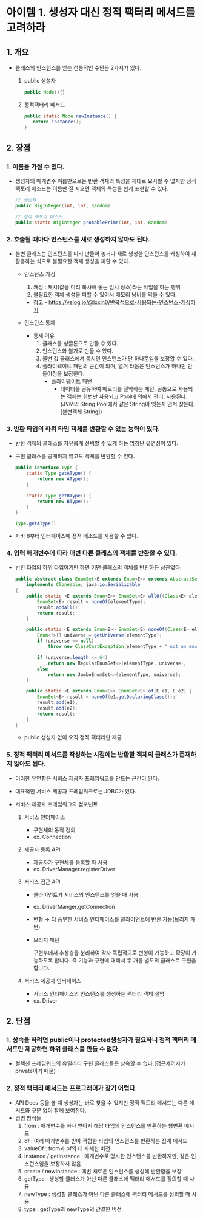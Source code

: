 # 아이템 1. 생성자 대신 정적 팩터리 메서드를 고려하라

## 1. 개요

- 클래스의 인스턴스를 얻는 전통적인 수단은 2가지가 있다.

  1. public 생성자

     ```java
     public Node(){}
     ```

  2. 정적팩터리 메서드

     ```java
     public static Node newInstance() {
     	return instance();
     }
     ```

## 2. 장점

### 1. 이름을 가질 수 있다.

- 생성자의 매개변수 이름만으로는 반환 객체의 특성을 제대로 묘사할 수 없지만 정적 팩토리 메소드는 이름만 잘 지으면 객체의 특성을 쉽게 표현할 수 있다.

  ```java
  // 생성자
  public BigInteger(int, int, Random)
  
  // 정적 팩토리 메소드
  public static BigInteger probablePrime(int, int, Random)
  ```

### 2. 호출될 때마다 인스턴스를 새로 생성하지 않아도 된다.

- 불변 클래스는 인스턴스를 미리 만들어 놓거나 새로 생성한 인스턴스를 캐싱하여 재활용하는 식으로 불필요한 객체 생성을 피할 수 있다.

  - 인스턴스 캐싱

    1. 캐싱 : 캐시(값을 미리 복사해 놓는 임시 장소)라는 작업을 하는 행위
    2. 불필요한 객체 생성을 피할 수 있어서 메모리 낭비를 막을 수 있다.

    - 참고 - https://velog.io/@lxxjn0/반복적으로-사용되는-인스턴스-캐싱하기

  - 인스턴스 통제

    - 통제 이유
      1. 클래스를 싱글톤으로 만들 수 있다.
      2. 인스턴스화 불가로 만들 수 있다.
      3. 불변 값 클래스에서 동치인 인스턴스가 단 하나뿐임을 보장할 수 있다.
      4. 플라이웨이트 패턴의 근간이 되며, 열거 타음은 인스턴스가 하나만 만들어짐을 보장한다.
         - 플라이웨이트 패턴
           - 데이터를 공유하여 메모리를 절약하는 패턴, 공통으로 사용되는 객체는 한번만 사용되고 Pool에 의해서 관리, 사용된다. (JVM의 String Pool에서 같은 String이 잇는지 먼저 찾는다. [불변객체 String])

### 3. 반환 타입의 하위 타입 객체를 반환할 수 있는 능력이 있다.

- 반환 객체의 클래스를 자유롭게 선택할 수 있게 하는 엄청난 유연성이 있다.

- 구현 클래스를  공개하지 않고도 객체를 반환할 수 있다.

  ```java
  public interface Type {
      static Type getAType() {
          return new AType();
      }
  
      static Type getBType() {
          return new BType();
      }
  }
  
  Type.getAType()
  ```

- 자바 8부터 인터페이스에 정적 메소드를 사용할 수 있다.

### 4. 입력 매개변수에 따라 매번 다른 클래스의 객체를 반환할 수 있다.

- 반환 타입의 하위 타입이기만 하면 어떤 클래스의 객체를 반환하든 상관없다.

  ```java
  public abstract class EnumSet<E extends Enum<E>> extends AbstractSet<E>
      implements Cloneable, java.io.Serializable
  {
      public static <E extends Enum<E>> EnumSet<E> allOf(Class<E> elementType) {
          EnumSet<E> result = noneOf(elementType);
          result.addAll();
          return result;
      }
  
      public static <E extends Enum<E>> EnumSet<E> noneOf(Class<E> elementType) {
          Enum<?>[] universe = getUniverse(elementType);
          if (universe == null)
              throw new ClassCastException(elementType + " not an enum");
  
          if (universe.length <= 64)
              return new RegularEnumSet<>(elementType, universe);
          else
              return new JumboEnumSet<>(elementType, universe);
      }
  
      public static <E extends Enum<E>> EnumSet<E> of(E e1, E e2) {
          EnumSet<E> result = noneOf(e1.getDeclaringClass());
          result.add(e1);
          result.add(e2);
          return result;
      }
  }
  ```

  - public 생성자 없이 오직 정적 팩터리만 제공

### 5. 정적 팩터리 메서드를 작성하는 시점에는 반환할 객체의 클래스가 존재하지 않아도 된다.

- 이러한 유연함은 서비스 제공자 프레임워크를 만드는 근간이 된다.

- 대표적인 서비스 제공자 프레임워크로는 JDBC가 있다.

- 서비스 제공자 프레임워크의 컴포넌트

  1. 서비스 인터페이스

     - 구현체의 동작 정의
     - ex. Connection

  2. 제공자 등록 API

     - 제공자가 구현체를 등록할 때 사용
     - ex. DriverManager.registerDriver

  3. 서비스 접근 API

     - 클라이언트가 서비스의 인스턴스를 얻을 때 사용

     - ex. DriverManger.getConnection

     - 변형 → 더 풍부한 서비스 인터페이스를 클라이언트에 반환 가능(브리지 패턴)

     - 브리지 패턴

       구현부에서 추상층을 분리하여 각자 독립적으로 변형이 가능하고 확장이 가능하도록 합니다. 즉 기능과 구현에 대해서 두 개를 별도의 클래스로 구현을 합니다.

  4. 서비스 제공자 인터페이스

     - 서비스 인터페이스의 인스턴스를 생성하는 팩터리 객체 설명
     - ex. Driver

## 2. 단점

### 1. 상속을 하려면 public이나 protected생성자가 필요하니 정적 팩터리 메서드만 제공하면 하위 클래스를 만들 수 없다.

- 컬렉션 프레임워크의 유틸리티 구현 클래스들은 상속할 수 없다.(접근제어자가 private이기 때문)

### 2. 정적 팩터리 메서드는 프로그래머가 찾기 어렵다.

- API Docs 등을 볼 때 생성자는 바로 찾을 수 있지만 정적 팩토리 메서드는 다른 메서드와 구분 없이 함께 보여진다.
- 명명 방식들
  1. from : 매개변수를 하나 받아서 해당 타입의 인스턴스를 반환하는 형변환 메서드
  2. of : 여러 매개변수를 받아 적합한 타입의 인스턴스를 반환하는 집계 메서드
  3. valueOf : from과 of의 더 자세한 버전
  4. instance / getInstance : 매개변수로 명시한 인스턴스를 반환하지만, 같은 인스턴스임을 보장하지 않음
  5. create / newInstance : 매번 새로운 인스턴스를 생성해 반환함을 보장
  6. getType : 생성할 클래스가 아닌 다른 클래스에 팩터리 메서드를 정의할 때 사용
  7. newType : 생성할 클래스가 아닌 다른 클래스에 팩터리 메서드를 정의할 때 사용
  8. type : getType과 newType의 간결한 버전